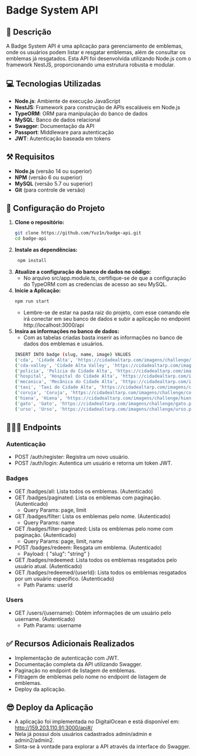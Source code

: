 # Badge System API

## 📕 Descrição
A Badge System API é uma aplicação para gerenciamento de emblemas, onde os usuários podem listar e resgatar emblemas, além de consultar os emblemas já resgatados. Esta API foi desenvolvida utilizando Node.js com o framework NestJS, proporcionando uma estrutura robusta e modular.

## 💻 Tecnologias Utilizadas
- **Node.js**: Ambiente de execução JavaScript
- **NestJS**: Framework para construção de APIs escaláveis em Node.js
- **TypeORM**: ORM para manipulação do banco de dados
- **MySQL**: Banco de dados relacional
- **Swagger**: Documentação da API
- **Passport**: Middleware para autenticação
- **JWT**: Autenticação baseada em tokens

## ⚒️ Requisitos
- **Node.js** (versão 14 ou superior)
- **NPM** (versão 6 ou superior)
- **MySQL** (versão 5.7 ou superior)
- **Git** (para controle de versão)

## 📁 Configuração do Projeto
1. **Clone o repositório:**
   ```bash
   git clone https://github.com/Yuz1n/badge-api.git
   cd badge-api
2. **Instale as dependências:**
   ```bash
    npm install
3. **Atualize a configuração do banco de dados no código:**
    - No arquivo src/app.module.ts, certifique-se de que a configuração do TypeORM com as credencias de acesso ao seu MySQL.
4. **Inicie a Aplicação:**
   ```bash
   npm run start
   ```
   - Lembre-se de estar na pasta raiz do projeto, com esse comando ele irá conectar em seu banco de dados e subir a aplicação no endpoint http://localhost:3000/api
5. **Insira as informações no banco de dados:**
    - Com as tabelas criadas basta inserir as informações no banco de dados dos emblemas e usuários.
    ```bash
    INSERT INTO badge (slug, name, image) VALUES
    ('cda', 'Cidade Alta', 'https://cidadealtarp.com/imagens/challenge/cidade-alta.png'),
    ('cda-valley', 'Cidade Alta Valley', 'https://cidadealtarp.com/imagens/challenge/cidade-alta-valley.png'),
    ('policia', 'Policia do Cidade Alta', 'https://cidadealtarp.com/imagens/challenge/policia.png'),
    ('hospital', 'Hospital do Cidade Alta', 'https://cidadealtarp.com/imagens/challenge/hospital.png'),
    ('mecanica', 'Mecânica do Cidade Alta', 'https://cidadealtarp.com/imagens/challenge/mecanica.png'),
    ('taxi', 'Taxi do Cidade Alta', 'https://cidadealtarp.com/imagens/challenge/taxi.png'),
    ('coruja', 'Coruja', 'https://cidadealtarp.com/imagens/challenge/coruja.png'),
    ('hiena', 'Hiena', 'https://cidadealtarp.com/imagens/challenge/hiena.png'),
    ('gato', 'Gato', 'https://cidadealtarp.com/imagens/challenge/gato.png'),
    ('urso', 'Urso', 'https://cidadealtarp.com/imagens/challenge/urso.png');
## 🧑🏻‍💻 Endpoints
### Autenticação
  - POST /auth/register: Registra um novo usuário.
  - POST /auth/login: Autentica um usuário e retorna um token JWT.
### Badges
  - GET /badges/all: Lista todos os emblemas. (Autenticado)
  - GET /badges/paginated: Lista os emblemas com paginação. (Autenticado)
    - Query Params: page, limit
  - GET /badges/filter: Lista os emblemas pelo nome. (Autenticado)
    - Query Params: name
  - GET /badges/filter-paginated: Lista os emblemas pelo nome com paginação. (Autenticado)
    - Query Params: page, limit, name
  - POST /badges/redeem: Resgata um emblema. (Autenticado)
    - Payload: { "slug": "string" }
  - GET /badges/redeemed: Lista todos os emblemas resgatados pelo usuário atual. (Autenticado)
  - GET /badges/redeemed/{userId}: Lista todos os emblemas resgatados por um usuário específico. (Autenticado)
    - Path Params: userId
  ### Users
  - GET /users/{username}: Obtém informações de um usuário pelo username. (Autenticado)
    - Path Params: username

## ✅ Recursos Adicionais Realizados
  - Implementação de autenticação com JWT.
  - Documentação completa da API utilizando Swagger.
  - Paginação no endpoint de listagem de emblemas.
  - Filtragem de emblemas pelo nome no endpoint de listagem de emblemas.
  - Deploy da aplicação.

## 😎 Deploy da Aplicação
  - A aplicação foi implementada no DigitalOcean e está disponível em:
    http://159.203.110.91:3000/api#/
  - Nela já possui dois usuários cadastrados admin/admin e admin2/admin2.
  - Sinta-se à vontade para explorar a API através da interface do Swagger.
